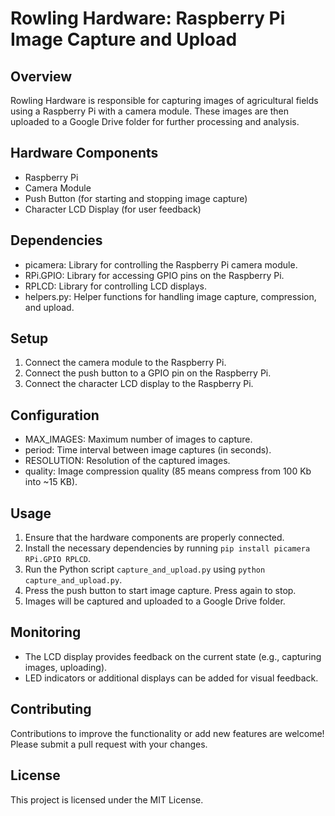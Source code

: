 # Rowling Hardware: Raspberry Pi Image Capture and Upload

## Overview
Rowling Hardware is responsible for capturing images of agricultural fields using a Raspberry Pi with a camera module. These images are then uploaded to a Google Drive folder for further processing and analysis.

## Hardware Components
- Raspberry Pi
- Camera Module
- Push Button (for starting and stopping image capture)
- Character LCD Display (for user feedback)

## Dependencies
- picamera: Library for controlling the Raspberry Pi camera module.
- RPi.GPIO: Library for accessing GPIO pins on the Raspberry Pi.
- RPLCD: Library for controlling LCD displays.
- helpers.py: Helper functions for handling image capture, compression, and upload.

## Setup
1. Connect the camera module to the Raspberry Pi.
2. Connect the push button to a GPIO pin on the Raspberry Pi.
3. Connect the character LCD display to the Raspberry Pi.

## Configuration
- MAX_IMAGES: Maximum number of images to capture.
- period: Time interval between image captures (in seconds).
- RESOLUTION: Resolution of the captured images.
- quality: Image compression quality (85 means compress from 100 Kb into ~15 KB).

## Usage
1. Ensure that the hardware components are properly connected.
2. Install the necessary dependencies by running `pip install picamera RPi.GPIO RPLCD`.
3. Run the Python script `capture_and_upload.py` using `python capture_and_upload.py`.
4. Press the push button to start image capture. Press again to stop.
5. Images will be captured and uploaded to a Google Drive folder.

## Monitoring
- The LCD display provides feedback on the current state (e.g., capturing images, uploading).
- LED indicators or additional displays can be added for visual feedback.

## Contributing
Contributions to improve the functionality or add new features are welcome! Please submit a pull request with your changes.

## License
This project is licensed under the MIT License.


